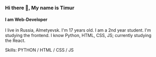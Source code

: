 ### Hi there 👋, My name is Timur
#### I am Web-Developer
I live in Russia, Almetyevsk. I'm 17 years old. I am a 2nd year student. I'm studying the frontend. I know Python, HTML, CSS, JS; currently studying the React.

Skills: PYTHON / HTML / CSS / JS 
